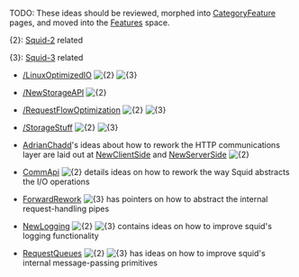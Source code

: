 TODO: These ideas should be reviewed, morphed into
[CategoryFeature](/CategoryFeature)
pages, and moved into the
[Features](/Features)
space.

{2}:
[Squid-2](/RoadMap/Squid2)
related

{3}:
[Squid-3](/RoadMap/Squid3)
related

  - [/LinuxOptimizedIO](/DevelopmentIdeas/LinuxOptimizedIO)
    ![{2}](https://wiki.squid-cache.org/wiki/squidtheme/img/prio2.png)
    ![{3}](https://wiki.squid-cache.org/wiki/squidtheme/img/prio3.png)

  - [/NewStorageAPI](/DevelopmentIdeas/NewStorageAPI)
    ![{2}](https://wiki.squid-cache.org/wiki/squidtheme/img/prio2.png)

  - [/RequestFlowOptimization](/DevelopmentIdeas/RequestFlowOptimization)
    ![{2}](https://wiki.squid-cache.org/wiki/squidtheme/img/prio2.png)
    ![{3}](https://wiki.squid-cache.org/wiki/squidtheme/img/prio3.png)

  - [/StorageStuff](/DevelopmentIdeas/StorageStuff)
    ![{2}](https://wiki.squid-cache.org/wiki/squidtheme/img/prio2.png)
    ![{3}](https://wiki.squid-cache.org/wiki/squidtheme/img/prio3.png)

  - [AdrianChadd](/AdrianChadd)'s
    ideas about how to rework the HTTP communications layer are laid out
    at
    [NewClientSide](/NewClientSide)
    and
    [NewServerSide](/NewServerSide)
    ![{2}](https://wiki.squid-cache.org/wiki/squidtheme/img/prio2.png)

  - [CommApi](/CommApi)
    ![{2}](https://wiki.squid-cache.org/wiki/squidtheme/img/prio2.png)
    details ideas on how to rework the way Squid abstracts the I/O
    operations

  - [ForwardRework](/ForwardRework)
    ![{3}](https://wiki.squid-cache.org/wiki/squidtheme/img/prio3.png)
    has pointers on how to abstract the internal request-handling pipes

  - [NewLogging](/NewLogging)
    ![{2}](https://wiki.squid-cache.org/wiki/squidtheme/img/prio2.png)
    ![{3}](https://wiki.squid-cache.org/wiki/squidtheme/img/prio3.png)
    contains ideas on how to improve squid's logging functionality

  - [RequestQueues](/RequestQueues)
    ![{2}](https://wiki.squid-cache.org/wiki/squidtheme/img/prio2.png)
    ![{3}](https://wiki.squid-cache.org/wiki/squidtheme/img/prio3.png)
    has ideas on how to improve squid's internal message-passing
    primitives
